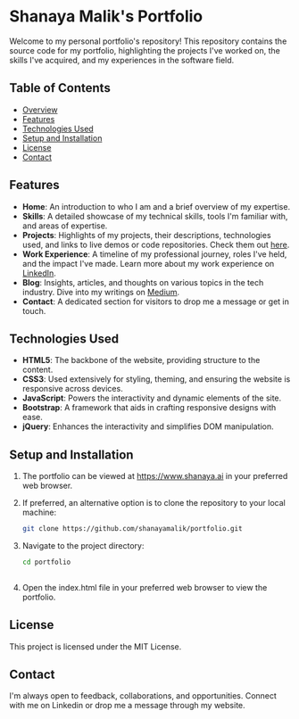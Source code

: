 # Shanaya Malik's Portfolio

Welcome to my personal portfolio's repository! This repository contains the source code for my portfolio, highlighting the projects I've worked on, the skills I've acquired, and my experiences in the software field.

## Table of Contents

- [Overview](#overview)
- [Features](#features)
- [Technologies Used](#technologies-used)
- [Setup and Installation](#setup-and-installation)
- [License](#license)
- [Contact](#contact)  

## Features

- **Home**: An introduction to who I am and a brief overview of my expertise.
- **Skills**: A detailed showcase of my technical skills, tools I'm familiar with, and areas of expertise.
- **Projects**: Highlights of my projects, their descriptions, technologies used, and links to live demos or code repositories. Check them out [here](https://github.com/shanayamalik).
- **Work Experience**: A timeline of my professional journey, roles I've held, and the impact I've made. Learn more about my work experience on [LinkedIn](https://www.linkedin.com/in/shanaya-malik/).
- **Blog**: Insights, articles, and thoughts on various topics in the tech industry. Dive into my writings on [Medium](https://medium.com/@shanaya.malik).
- **Contact**: A dedicated section for visitors to drop me a message or get in touch.

## Technologies Used

- **HTML5**: The backbone of the website, providing structure to the content.
- **CSS3**: Used extensively for styling, theming, and ensuring the website is responsive across devices.
- **JavaScript**: Powers the interactivity and dynamic elements of the site.
- **Bootstrap**: A framework that aids in crafting responsive designs with ease.
- **jQuery**: Enhances the interactivity and simplifies DOM manipulation.

## Setup and Installation

1. The portfolio can be viewed at https://www.shanaya.ai in your preferred web browser. 
  
2. If preferred, an alternative option is to clone the repository to your local machine:
   ```bash
   git clone https://github.com/shanayamalik/portfolio.git

3. Navigate to the project directory:
   ```bash
   cd portfolio
 
4. Open the index.html file in your preferred web browser to view the portfolio.

## License
This project is licensed under the MIT License.

## Contact
I'm always open to feedback, collaborations, and opportunities. Connect with me on Linkedin or drop me a message through my website.
